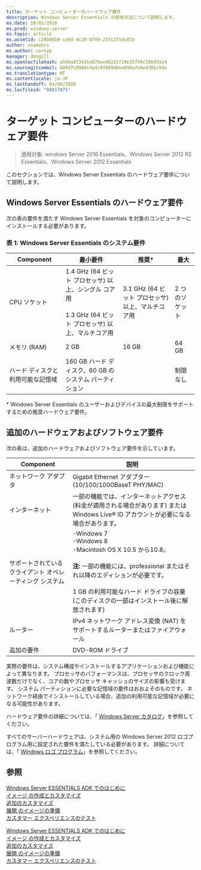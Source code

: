 ```yaml
---
title: ターゲット コンピューターのハードウェア要件
description: Windows Server Essentials の使用方法について説明します。
ms.date: 10/03/2016
ms.prod: windows-server
ms.topic: article
ms.assetid: c20b06b9-ce0d-4c20-bf49-257c3f5dc01b
author: nnamuhcs
ms.author: coreyp
manager: dongill
ms.openlocfilehash: a566a8f342ba076ee402d1f19e35f99c58b931e4
ms.sourcegitcommit: b00d7c8968c4adc8f699dbee694afe6ed36bc9de
ms.translationtype: MT
ms.contentlocale: ja-JP
ms.lasthandoff: 04/08/2020
ms.locfileid: "80817875"
---
```

# <a name="hardware-requirements-for-the-target-computer"></a>ターゲット コンピューターのハードウェア要件

>適用対象: windows Server 2016 Essentials、Windows Server 2012 R2 Essentials、Windows Server 2012 Essentials

このセクションでは、Windows Server Essentials のハードウェア要件について説明します。  
  
## <a name="hardware-requirements-for-windows-server-essentials"></a>Windows Server Essentials のハードウェア要件  
 次の表の要件を満たす Windows Server Essentials を対象のコンピューターにインストールする必要があります。  
  
### <a name="table-1--system-requirements-for-windows-server-essentials"></a>表 1: Windows Server Essentials のシステム要件  
  
|Component|最小要件|推奨*|最大|  
|---------------|-------------|-------------------|-------------|  
|CPU ソケット|1.4 GHz (64 ビット プロセッサ) 以上、シングル コア用<br /><br /> 1.3 GHz (64 ビット プロセッサ) 以上、マルチコア用|3.1 GHz (64 ビット プロセッサ) 以上、マルチコア用|2 つのソケット|  
|メモリ (RAM)|2 GB|16 GB|64 GB|  
|ハード ディスクと利用可能な記憶域|160 GB ハード ディスク、60 GB のシステム パーティション||制限なし|  
  
 \* Windows Server Essentials のユーザーおよびデバイスの最大制限をサポートするための推奨ハードウェア要件。  
  
## <a name="additional-hardware-and-software-requirements"></a>追加のハードウェアおよびソフトウェア要件  
 次の表は、追加のハードウェアおよびソフトウェア要件を示しています。  
  
|Component|説明|  
|---------------|-----------------|  
|ネットワーク アダプタ|Gigabit Ethernet アダプター (10/100/1000BaseT PHY/MAC)|  
|インターネット|一部の機能では、インターネットアクセス (料金が適用される場合があります) または Windows Live&reg; ID アカウントが必要になる場合があります。|  
|サポートされているクライアント オペレーティング システム|-Windows 7<br />-Windows 8<br />-Macintosh OS X 10.5 から10.8。<br /><br /> **注:** 一部の機能には、professional またはそれ以降のエディションが必要です。<br /><br /> 1 GB の利用可能なハード ドライブの容量 (このディスクの一部はインストール後に解放されます)|  
|ルーター|IPv4 ネットワーク アドレス変換 (NAT) をサポートするルーターまたはファイアウォール|  
|追加の要件|DVD-ROM ドライブ|  
  
 実際の要件は、システム構成やインストールするアプリケーションおよび機能によって異なります。 プロセッサのパフォーマンスは、プロセッサのクロック周波数だけでなく、コアの数やプロセッサ キャッシュのサイズの影響も受けます。 システム パーティションに必要な記憶域の要件はおおよそのものです。 ネットワーク経由でインストールしている場合、追加の利用可能な記憶域が必要になる可能性があります。  
  
 ハードウェア要件の詳細については、「 [Windows Server カタログ](https://www.windowsservercatalog.com)」を参照してください。  
  
 すべてのサーバーハードウェアは、システム用の Windows Server 2012 ロゴプログラム用に設定された要件を満たしている必要があります。 詳細については、「 [Windows ロゴ プログラム](https://www.microsoft.com/whdc/winlogo/hwrequirements.mspx)」を参照してください。  
  
## <a name="see-also"></a>参照  

 [Windows Server ESSENTIALS ADK でのはじめに](Getting-Started-with-the-Windows-Server-Essentials-ADK.md)   
 [イメージ  の作成とカスタマイズ](Creating-and-Customizing-the-Image.md)  
 [追加のカスタマイズ](Additional-Customizations.md)   
 [展開  のイメージの準備](Preparing-the-Image-for-Deployment.md)  
 [カスタマー エクスペリエンスのテスト](Testing-the-Customer-Experience.md)

 [Windows Server ESSENTIALS ADK でのはじめに](../install/Getting-Started-with-the-Windows-Server-Essentials-ADK.md)   
 [イメージ  の作成とカスタマイズ](../install/Creating-and-Customizing-the-Image.md)  
 [追加のカスタマイズ](../install/Additional-Customizations.md)   
 [展開  のイメージの準備](../install/Preparing-the-Image-for-Deployment.md)  
 [カスタマー エクスペリエンスのテスト](../install/Testing-the-Customer-Experience.md)

